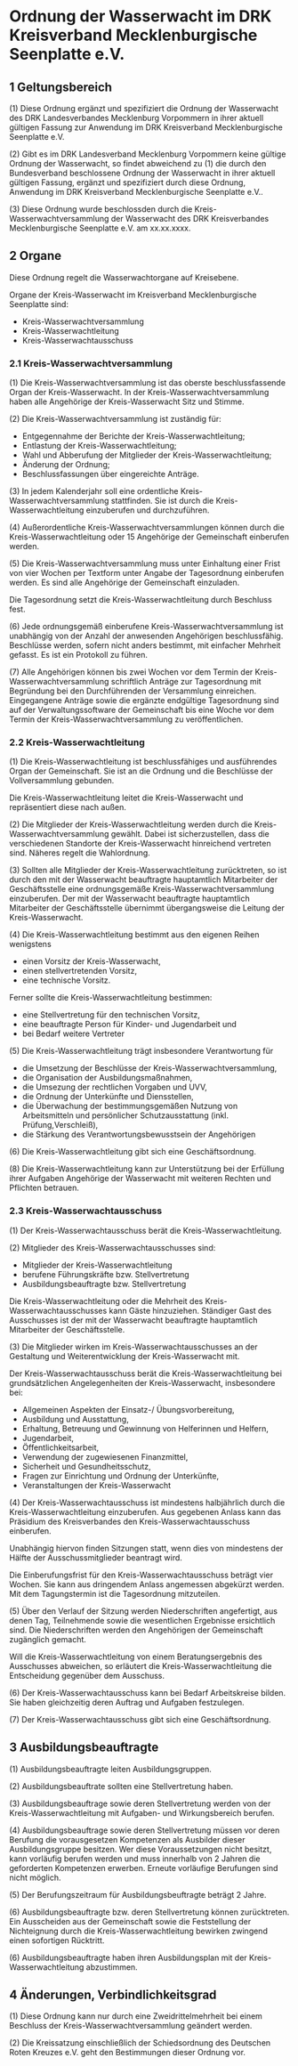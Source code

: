 Ordnung der Wasserwacht im DRK Kreisverband Mecklenburgische Seenplatte e.V.
============================================================================

## 1 Geltungsbereich

(1) Diese Ordnung ergänzt und spezifiziert die Ordnung der Wasserwacht des DRK Landesverbandes Mecklenburg Vorpommern in ihrer aktuell gültigen Fassung zur Anwendung im DRK Kreisverband Mecklenburgische Seenplatte e.V.

(2) Gibt es im DRK Landesverband Mecklenburg Vorpommern keine gültige Ordnung der Wasserwacht, so findet abweichend zu (1) die durch den Bundesverband beschlossene Ordnung der Wasserwacht in ihrer aktuell gültigen Fassung, ergänzt und spezifiziert durch diese Ordnung, Anwendung im DRK Kreisverband Mecklenburgische Seenplatte e.V..

(3) Diese Ordnung wurde beschlossden durch die Kreis-Wasserwachtversammlung der Wasserwacht des DRK Kreisverbandes Mecklenburgische Seenplatte e.V. am xx.xx.xxxx.


## 2 Organe 

Diese Ordnung regelt die Wasserwachtorgane auf Kreisebene.

Organe der Kreis-Wasserwacht im Kreisverband Mecklenburgische Seenplatte sind:

* Kreis-Wasserwachtversammlung
* Kreis-Wasserwachtleitung
* Kreis-Wasserwachtausschuss

### 2.1 Kreis-Wasserwachtversammlung

(1) Die Kreis-Wasserwachtversammlung ist das oberste beschlussfassende Organ der Kreis-Wasserwacht. In der Kreis-Wasserwachtversammlung haben alle Angehörige der Kreis-Wasserwacht Sitz und Stimme.

(2) Die Kreis-Wasserwachtversammlung ist zuständig für:

* Entgegennahme der Berichte der Kreis-Wasserwachtleitung;
* Entlastung der Kreis-Wasserwachtleitung;
* Wahl und Abberufung der Mitglieder der Kreis-Wasserwachtleitung;
* Änderung der Ordnung;
* Beschlussfassungen über eingereichte Anträge.

(3) In jedem Kalenderjahr soll eine ordentliche Kreis-Wasserwachtversammlung stattfinden. Sie ist durch die Kreis-Wasserwachtleitung einzuberufen und durchzuführen.

(4) Außerordentliche Kreis-Wasserwachtversammlungen können durch die Kreis-Wasserwachtleitung oder 15 Angehörige der Gemeinschaft einberufen werden.

(5) Die Kreis-Wasserwachtversammlung muss unter Einhaltung einer Frist von vier Wochen per Textform unter Angabe der Tagesordnung einberufen werden. Es sind alle Angehörige der Gemeinschaft einzuladen.

Die Tagesordnung setzt die Kreis-Wasserwachtleitung durch Beschluss fest.

(6) Jede ordnungsgemäß einberufene Kreis-Wasserwachtversammlung ist unabhängig von der Anzahl der anwesenden Angehörigen beschlussfähig. Beschlüsse werden, sofern nicht anders bestimmt, mit einfacher Mehrheit gefasst. Es ist ein Protokoll zu führen.

(7) Alle Angehörigen können bis zwei Wochen vor dem Termin der Kreis-Wasserwachtversammlung schriftlich Anträge zur Tagesordnung mit Begründung bei den Durchführenden der Versammlung einreichen. Eingegangene Anträge sowie die ergänzte endgültige Tagesordnung sind auf der Verwaltungssoftware der Gemeinschaft bis eine Woche vor dem Termin der Kreis-Wasserwachtversammlung zu veröffentlichen. 

### 2.2 Kreis-Wasserwachtleitung

(1) Die Kreis-Wasserwachtleitung ist beschlussfähiges und ausführendes Organ der Gemeinschaft. Sie ist an die Ordnung und die Beschlüsse der Vollversammlung gebunden.

Die Kreis-Wasserwachtleitung leitet die Kreis-Wasserwacht und repräsentiert diese nach außen.

(2) Die Mitglieder der Kreis-Wasserwachtleitung werden durch die Kreis-Wasserwachtversammlung gewählt. Dabei ist sicherzustellen, dass die verschiedenen Standorte der Kreis-Wasserwacht hinreichend vertreten sind. Näheres regelt die Wahlordnung.

(3) Sollten alle Mitglieder der Kreis-Wasserwachtleitung zurücktreten, so ist durch den mit der Wasserwacht beauftragte hauptamtlich Mitarbeiter der Geschäftsstelle eine ordnungsgemäße Kreis-Wasserwachtversammlung einzuberufen. Der mit der Wasserwacht beauftragte hauptamtlich Mitarbeiter der Geschäftsstelle übernimmt übergangsweise die Leitung der Kreis-Wasserwacht.

(4) Die Kreis-Wasserwachtleitung bestimmt aus den eigenen Reihen wenigstens

* einen Vorsitz der Kreis-Wasserwacht,
* einen stellvertretenden Vorsitz,
* eine technische Vorsitz.

Ferner sollte die Kreis-Wasserwachtleitung bestimmen:

* eine Stellvertretung für den technischen Vorsitz,
* eine beauftragte Person für Kinder- und Jugendarbeit und
* bei Bedarf weitere Vertreter

(5) Die Kreis-Wasserwachtleitung trägt insbesondere Verantwortung für

* die Umsetzung der Beschlüsse der Kreis-Wasserwachtversammlung,
* die Organisation der Ausbildungsmaßnahmen,
* die Umsezung der rechtlichen Vorgaben und UVV,
* die Ordnung der Unterkünfte und Diensstellen,
* die Überwachung der bestimmungsgemäßen Nutzung von Arbeitsmitteln und persönlicher Schutzausstattung (inkl. Prüfung,Verschleiß),
* die Stärkung des Verantwortungsbewusstsein der Angehörigen

(6) Die Kreis-Wasserwachtleitung gibt sich eine Geschäftsordnung.

(8) Die Kreis-Wasserwachtleitung kann zur Unterstützung bei der Erfüllung ihrer Aufgaben Angehörige der Wasserwacht mit weiteren Rechten und Pflichten betrauen.

### 2.3 Kreis-Wasserwachtausschuss

(1) Der Kreis-Wasserwachtausschuss berät die Kreis-Wasserwachtleitung.

(2) Mitglieder des Kreis-Wasserwachtausschusses sind:

* Mitglieder der Kreis-Wasserwachtleitung
* berufene Führungskräfte bzw. Stellvertretung
* Ausbildungsbeauftragte bzw. Stellvertretung

Die Kreis-Wasserwachtleitung oder die Mehrheit des Kreis-Wasserwachtausschusses kann Gäste hinzuziehen. Ständiger Gast des Ausschusses ist der mit der Wasserwacht beauftragte hauptamtlich Mitarbeiter der Geschäftsstelle.

(3) Die Mitglieder wirken im Kreis-Wasserwachtausschusses an der Gestaltung und Weiterentwicklung der Kreis-Wasserwacht mit.

Der Kreis-Wasserwachtausschuss berät die Kreis-Wasserwachtleitung bei grundsätzlichen Angelegenheiten der Kreis-Wasserwacht, insbesondere bei:

* Allgemeinen Aspekten der Einsatz-/ Übungsvorbereitung,
* Ausbildung und Ausstattung,
* Erhaltung, Betreuung und Gewinnung von Helferinnen und Helfern,
* Jugendarbeit,
* Öffentlichkeitsarbeit,
* Verwendung der zugewiesenen Finanzmittel,
* Sicherheit und Gesundheitsschutz,
* Fragen zur Einrichtung und Ordnung der Unterkünfte,
* Veranstaltungen der Kreis-Wasserwacht

(4) Der Kreis-Wasserwachtausschuss ist mindestens halbjährlich durch die Kreis-Wasserwachtleitung einzuberufen. Aus gegebenen Anlass kann das Präsidium des Kreisverbandes den Kreis-Wasserwachtausschuss einberufen.

Unabhängig hiervon finden Sitzungen statt, wenn dies von mindestens der Hälfte der Ausschussmitglieder beantragt wird.

Die Einberufungsfrist für den Kreis-Wasserwachtausschuss beträgt vier Wochen. Sie kann aus dringendem Anlass angemessen abgekürzt werden. Mit dem Tagungstermin ist die Tagesordnung mitzuteilen.

(5) Über den Verlauf der Sitzung werden Niederschriften angefertigt, aus denen Tag, Teilnehmende sowie die wesentlichen Ergebnisse ersichtlich sind. Die Niederschriften werden den Angehörigen der Gemeinschaft zugänglich gemacht.

Will die Kreis-Wasserwachtleitung von einem Beratungsergebnis des Ausschusses abweichen, so erläutert die Kreis-Wasserwachtleitung die Entscheidung gegenüber dem Ausschuss.

(6) Der Kreis-Wasserwachtausschuss kann bei Bedarf Arbeitskreise bilden. Sie haben gleichzeitig deren Auftrag und Aufgaben festzulegen.

(7) Der Kreis-Wasserwachtausschuss gibt sich eine Geschäftsordnung.

## 3 Ausbildungsbeauftragte

(1) Ausbildungsbeauftragte leiten Ausbildungsgruppen.

(2) Ausbildungsbeauftrate sollten eine Stellvertretung haben.

(3) Ausbildungsbeauftrage sowie deren Stellvertretung werden von der Kreis-Wasserwachtleitung mit Aufgaben- und Wirkungsbereich berufen.

(4) Ausbildungsbeauftrage sowie deren Stellvertretung müssen vor deren Berufung die vorausgesetzen Kompetenzen als Ausbilder dieser Ausbildungsgruppe besitzen. Wer diese Voraussetzungen nicht besitzt, kann vorläufig berufen werden und muss innerhalb von 2 Jahren die geforderten Kompetenzen erwerben. Erneute vorläufige Berufungen sind nicht möglich.

(5) Der Berufungszeitraum für Ausbildungsbeuftragte beträgt 2 Jahre.

(6) Ausbildungsbeauftragte bzw. deren Stellvertretung können zurücktreten. Ein Ausscheiden aus der Gemeinschaft sowie die Feststellung der Nichteignung durch die Kreis-Wasserwachtleitung bewirken zwingend einen sofortigen Rücktritt.

(6) Ausbildungsbeauftragte haben ihren Ausbildungsplan mit der Kreis-Wasserwachtleitung abzustimmen.

## 4 Änderungen, Verbindlichkeitsgrad

(1) Diese Ordnung kann nur durch eine Zweidrittelmehrheit bei einem Beschluss der Kreis-Wasserwachtversammlung geändert werden.

(2) Die Kreissatzung einschließlich der Schiedsordnung des Deutschen Roten Kreuzes e.V. geht den Bestimmungen dieser Ordnung vor.

